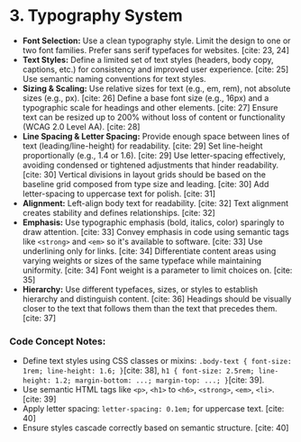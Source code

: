 # 3. Typography System

* **Font Selection:** Use a clean typography style. Limit the design to one or two font families. Prefer sans serif typefaces for websites. [cite: 23, 24]
* **Text Styles:** Define a limited set of text styles (headers, body copy, captions, etc.) for consistency and improved user experience. [cite: 25] Use semantic naming conventions for text styles.
* **Sizing & Scaling:** Use relative sizes for text (e.g., em, rem), not absolute sizes (e.g., px). [cite: 26] Define a base font size (e.g., 16px) and a typographic scale for headings and other elements. [cite: 27] Ensure text can be resized up to 200% without loss of content or functionality (WCAG 2.0 Level AA). [cite: 28]
* **Line Spacing & Letter Spacing:** Provide enough space between lines of text (leading/line-height) for readability. [cite: 29] Set line-height proportionally (e.g., 1.4 or 1.6). [cite: 29] Use letter-spacing effectively, avoiding condensed or tightened adjustments that hinder readability. [cite: 30] Vertical divisions in layout grids should be based on the baseline grid composed from type size and leading. [cite: 30] Add letter-spacing to uppercase text for polish. [cite: 31]
* **Alignment:** Left-align body text for readability. [cite: 32] Text alignment creates stability and defines relationships. [cite: 32]
* **Emphasis:** Use typographic emphasis (bold, italics, color) sparingly to draw attention. [cite: 33] Convey emphasis in code using semantic tags like `<strong>` and `<em>` so it's available to software. [cite: 33] Use underlining only for links. [cite: 34] Differentiate content areas using varying weights or sizes of the same typeface while maintaining uniformity. [cite: 34] Font weight is a parameter to limit choices on. [cite: 35]
* **Hierarchy:** Use different typefaces, sizes, or styles to establish hierarchy and distinguish content. [cite: 36] Headings should be visually closer to the text that follows them than the text that precedes them. [cite: 37]

### Code Concept Notes:

* Define text styles using CSS classes or mixins: `.body-text { font-size: 1rem; line-height: 1.6; }`[cite: 38], `h1 { font-size: 2.5rem; line-height: 1.2; margin-bottom: ...; margin-top: ...; }`[cite: 39].
* Use semantic HTML tags like `<p>`, `<h1>` to `<h6>`, `<strong>`, `<em>`, `<li>`. [cite: 39]
* Apply letter spacing: `letter-spacing: 0.1em;` for uppercase text. [cite: 40]
* Ensure styles cascade correctly based on semantic structure. [cite: 40]